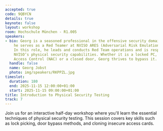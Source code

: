 ```yaml
---
accepted: true
code: 9QBYCN
details: true
keynote: false
layout: workshop
room: Hochschule München - R1.005
speakers:
- bio: Georg is a seasoned professional in the offensive security domain. Currently,
    he serves as a Red Teamer at NVISO ARES (Adversarial Risk Emulation & Simulation).
    In this role, he leads and conducts Red Team operations and is responsible for
    NVISO’s physical security capabilities. Whether it is a locked PC, an Network
    Access Control (NAC) or a closed door, Georg thrives to bypass it.
  handle: false
  name: Georg Jobst
  photo: img/speakers/RKPPZL.jpg
timeslot:
  duration: 180
  end: 2025-11-15 12:00:00+01:00
  start: 2025-11-15 09:00:00+01:00
title: Introduction to Physical Security Testing
track: 7
---
```


Join us for an interactive half-day workshop where you'll learn the essential techniques of physical security testing.
This session covers key skills such as lock picking, door bypass methods, and cloning insecure access cards.